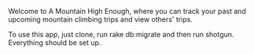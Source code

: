 Welcome to A Mountain High Enough, where you can track your past and upcoming mountain climbing trips and view others' trips.

To use this app, just clone, run rake db:migrate and then run shotgun. Everything should be set up.
